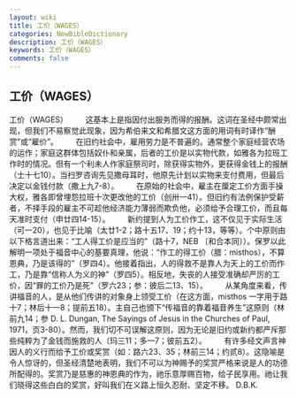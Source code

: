 ```yaml
---
layout: wiki
title: 工价（WAGES）
categories: NewBibleDictionary
description: 工价（WAGES）
keywords: 工价（WAGES）
comments: false
---
```


## 工价（WAGES）



工价（WAGES）
　　这基本上是指因付出服务而得的报酬。这词在圣经中颇常出现，但我们不易察觉此现象，因为希伯来文和希腊文这方面的用词有时译作“酬赏”或“雇价”。
　　在旧约社会中，雇用劳力是不普遍的。通常整个家庭经营农场的运作；家庭这群体包括奴仆和亲属，后者的工价是以实物代款，如雅各为拉班工作时的情况。但有一个利未人作家庭祭司时，除获得实物外，更获得金钱上的报酬（士十七10）。当扫罗咨询先见撒母耳时，他原先计划以实物来支付费用，但最后决定以金钱付款（撒上九7-8）。
　　在原始的社会中，雇主在厘定工价方面手操大权，雅各即曾埋怨拉班十次更改他的工价（创卅一41）。但旧约有法例保护受薪者，不择手段的雇主不可趁他经济能力薄弱而欺负他，必须给予合理工价，而且每天准时支付（申廿四14-15）。
　　新约提到人为工价作工，这不仅见于实际生活（可一20），也见于比喻（太廿1-2；路十五17、19；约十13，等等）。个中原则由以下格言道出来：“工人得工价是应当的”（路十7，NEB 〔和合本同〕）。保罗以此解明一项处于福音中心的基要真理，他说：“作工的得工价（腊：misthos），不算恩典，乃是该得的”（罗四4）。他接着指出，人的得救不是靠人为天上的工价而作工，乃是靠“信称人为义的神”（罗四5）。相反地，失丧的人接受准确却严厉的工价，因“罪的工价乃是死”（罗六23；参：彼后二13、15）。
　　从某角度来看，传讲福音的人，是从他们传讲的对象身上领受工价（在这方面，misthos 一字用于路十7；林后十一8；提前五18）。主自己也颁下“传福音的靠着福音养生”这原则（林前九14；参 D. L. Dungan, The Sayings of Jesus in the Churches of Paul,
1971，页3-80）。然而，我们切不可误解这原则，因为无论是旧约或新约都严斥那些纯粹为了金钱而施救的人（玛三11；多一7；彼前五2）。
　　有许多经文声言神因人的义行而给予工价或奖赏（如：路六23、35；林前三14；约贰8）。这隐喻是令人惊讶的，但圣经清楚地表明，我们不可以为神赐予的奖赏严格来说是人的功德所配得的。奖赏乃是慈惠的神恩典的作为，祂乐意厚赐百物，给子民享用。祂让我们晓得这些白白的奖赏，好叫我们在义路上恒久忍耐、坚定不移。
D.B.K.




